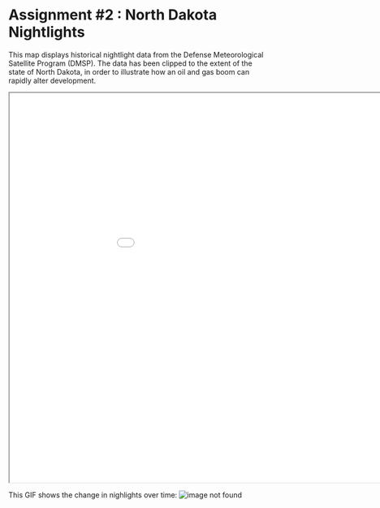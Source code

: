 # Assignment #2 : North Dakota Nightlights
This map displays historical nightlight data from the Defense Meteorological Satellite Program (DMSP). The data has been clipped to the extent of the state of North Dakota, in order to illustrate how an oil and gas boom can rapidly alter development.
<iframe src="assignment2/index.html" width=1024 height=768></iframe>

This GIF shows the change in nighlights over time:
![image not found](/timelapse.gif)
